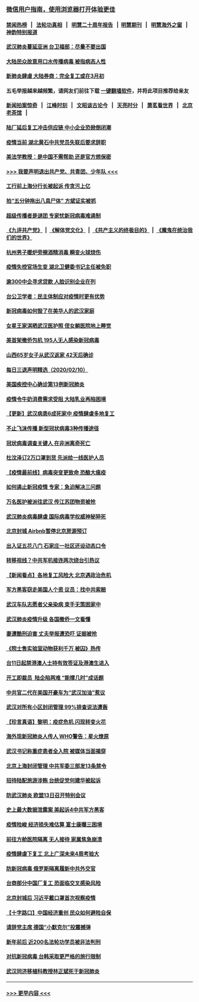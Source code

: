 ### [微信用户指南，使用浏览器打开体验更佳](https://github.com/gfw-breaker/banned-news1/blob/master/indexes/wechat-guide.md?t=0)
#### [禁闻热榜](热点新闻.md?t=0)  &nbsp;&nbsp;|&nbsp;&nbsp; [法轮功真相](https://github.com/gfw-breaker/truth/blob/master/README.md?t=0) &nbsp;&nbsp;|&nbsp;&nbsp; [明慧二十周年报告](https://github.com/gfw-breaker/mh-reports/blob/master/README.md?t=0) &nbsp;&nbsp;|&nbsp;&nbsp;[明慧期刊](https://github.com/gfw-breaker/mh-qikan) &nbsp;&nbsp;|&nbsp;&nbsp; [明慧海外之窗](https://github.com/gfw-breaker/mh-news/blob/master/README.md?t=0) &nbsp;&nbsp;|&nbsp;&nbsp; [神韵特别报道](https://github.com/gfw-breaker/mh-news/blob/master/shenyun.md?t=0)
#### [武汉肺炎蔓延亚洲 台卫福部：尽量不要出国](../pages/nsc413/n11860586.md?t=02111744) 
#### [大陆民众故意用口水传播病毒 被指病态人性](../pages/nsc413/n11860618.md?t=02111744) 
#### [新肺炎肆虐 大陆券商：完全复工或在3月初](../pages/nsc413/n11860445.md?t=02111744) 
#### 五毛举报越来越频繁，请网友们前往下载 [一键翻墙软件](https://github.com/gfw-breaker/ssr-accounts)，并将此项目推荐给亲友
#### [新闻拍案惊奇](https://github.com/gfw-breaker/banned-news1/blob/master/pages/link4.md) &nbsp;&nbsp;|&nbsp;&nbsp; [江峰时刻](https://github.com/gfw-breaker/banned-news1/blob/master/pages/link4.md) &nbsp;&nbsp;|&nbsp;&nbsp; [文昭谈古论今](https://github.com/gfw-breaker/banned-news1/blob/master/pages/link4.md) &nbsp;&nbsp;|&nbsp;&nbsp; [天亮时分](https://github.com/gfw-breaker/banned-news1/blob/master/pages/link4.md) &nbsp;&nbsp;|&nbsp;&nbsp; [萧茗看世界](https://github.com/gfw-breaker/banned-news1/blob/master/pages/link4.md) &nbsp;&nbsp;|&nbsp;&nbsp; [北京老茶馆](https://github.com/gfw-breaker/banned-news1/blob/master/pages/link4.md) &nbsp;&nbsp;|&nbsp;&nbsp; 
#### [陆厂延后复工冲击供应链 中小企业恐掀倒闭潮](../pages/nsc413/n11859772.md?t=02111744) 
#### [疫情当前 湖北黄石中共党员失联后要求辞职](../pages/nsc413/n11860118.md?t=02111744) 
#### [美法学教授：是中国不需帮助 还是官方想保密](../pages/nsc413/n11859492.md?t=02111744) 
#### [>>> 我要声明退出共产党、共青团、少年队 <<<](https://github.com/begood0513/goodnews/blob/master/quit/letter.md) 
#### [工行前上海分行长被起诉 传贪污上亿](../pages/nsc413/n11860139.md?t=02111744) 
#### [拍“五分钟拖出八具尸体” 方斌证实被抓](../pages/nsc413/n11860090.md?t=02111744) 
#### [超级传播者是谜团 专家忧新冠病毒难遏制](../pages/nsc413/n11859686.md?t=02111744) 
#### [《九评共产党》](https://github.com/begood0513/9ping.md/blob/master/README.md) &nbsp;|&nbsp; [《解体党文化》](../../../../jtdwh.md/blob/master/README.md)  &nbsp;|&nbsp; [《共产主义的终极目的》](../../../../gczydzjmd.md/blob/master/README.md) &nbsp;|&nbsp; [《魔鬼在统治我们的世界》](../../../../mgztzwmdsj.md/blob/master/README.md) 
#### [杭州男子暖炉旁擦酒精消毒 瞬变火球烧伤](../pages/nsc413/n11860071.md?t=02111744) 
#### [疫情失控官场生变 湖北卫健委书记主任被免职](../pages/nsc413/n11859848.md?t=02111744) 
#### [逾300中企寻求贷款 人脸识别企业在列](../pages/nsc413/n11860100.md?t=02111744) 
#### [台公卫学者：民主体制应对疫情时更有优势](../pages/nsc413/n11860023.md?t=02111744) 
#### [新冠病毒如何毁了在美华人的武汉家庭](../pages/nsc413/n11859524.md?t=02111744) 
#### [女星王家淇晒武汉医护照 侄女躺医院地上睡觉](../pages/nsc413/n11859756.md?t=02111744) 
#### [美首架撤侨包机 195人无人感染新冠病毒](../pages/nsc413/n11859908.md?t=02111744) 
#### [山西65岁女子从武汉返家 42天后确诊](../pages/nsc413/n11859912.md?t=02111744) 
#### [每日三退声明精选（2020/02/10）](../pages/nsc413/n11860031.md?t=02111744) 
#### [美国疾控中心确诊第13例新冠肺炎](../pages/nsc413/n11859966.md?t=02111744) 
#### [疫情令牛奶消费需求受阻 大陆乳业再陷困境](../pages/nsc413/n11859859.md?t=02111744) 
#### [【更新】武汉病患6成死家中 疫情肆虐多地复工](../pages/nsc413/n11801312.md?t=02111744) 
#### [不止飞沫传播 新型冠状病毒3种传播途径](../pages/nsc413/n11859060.md?t=02111744) 
#### [冠状病毒调查关键人 在非洲离奇死亡](../pages/nsc413/n11859798.md?t=02111744) 
#### [杜汶泽订2万口罩到货 先派给一线医护人员](../pages/nsc413/n11859214.md?t=02111744) 
#### [【疫情最前线】病毒突变更致命 恐酿大瘟疫](../pages/nsc413/n11859604.md?t=02111744) 
#### [如何遏止新冠疫情 专家：急迫解决三问题](../pages/nsc413/n11859685.md?t=02111744) 
#### [万名医护被派往武汉 传江苏团物资被抢](../pages/nsc413/n11859585.md?t=02111744) 
#### [武汉肺炎病毒肆虐 国际病毒学权威神秘猝死](../pages/nsc413/n11833010.md?t=02111744) 
#### [北京封城 Airbnb暂停北京房源预订](../pages/nsc413/n11859659.md?t=02111744) 
#### [出入证五花八门 石家庄一社区还设动态口令](../pages/nsc413/n11859510.md?t=02111744) 
#### [转移视线？中共军机接连两次绕台引热议](../pages/nsc413/n11859346.md?t=02111744) 
#### [【新闻看点】各地复工风险大 北京遇政治危机](../pages/nsc413/n11859164.md?t=02111744) 
#### [军方黑客窃走美国人个资 议员：找中共索赔](../pages/nsc413/n11859371.md?t=02111744) 
#### [武汉车队志愿者父亲染病 束手无策困家中](../pages/nsc413/n11859117.md?t=02111744) 
#### [武汉肺炎疫情升级 各国撤侨一文看懂](../pages/nsc413/n11859313.md?t=02111744) 
#### [妻遭酷刑迫害 丈夫举报遭恐吓 证据被抢](../pages/nsc413/n11858478.md?t=02111744) 
#### [《院士售实验室动物获利千万 被囚》热传](../pages/nsc413/n11859316.md?t=02111744) 
#### [台11日起禁港澳人士持有效签证及港澳生进入](../pages/nsc413/n11858423.md?t=02111744) 
#### [开工即裁员  陆企陷两难 “能撑几时”成话题](../pages/nsc413/n11859127.md?t=02111744) 
#### [中共官二代在美国开豪车为“武汉加油”惹议](../pages/nsc413/n11859039.md?t=02111744) 
#### [武汉对所有小区封闭管理 99%排查说法遭轰](../pages/nsc413/n11859264.md?t=02111744) 
#### [【珍言真语】黎明：疫症危机 闪现转变火花](../pages/nsc413/n11859199.md?t=02111744) 
#### [海外现新冠肺炎人传人 WHO警告：星火燎原](../pages/nsc413/n11859252.md?t=02111744) 
#### [武汉书记称重症患者全入院 被媒体当面揭穿](../pages/nsc413/n11859218.md?t=02111744) 
#### [北京上海封闭管理 中共军委三部发13条禁令](../pages/nsc413/n11859098.md?t=02111744) 
#### [招待陆配旅游涉贿 台统促党何建华被起诉](../pages/nsc413/n11858696.md?t=02111744) 
#### [防武汉肺炎 欧盟13日召开特别会议](../pages/nsc413/n11859088.md?t=02111744) 
#### [史上最大数据泄露案 美起诉4中共军方黑客](../pages/nsc413/n11859115.md?t=02111744) 
#### [疫情险峻 经济损失难估算 富士康曝三困境](../pages/nsc413/n11859120.md?t=02111744) 
#### [前往方舱医院隔离 无人接待 家属焦急崩溃](../pages/nsc413/n11859068.md?t=02111744) 
#### [疫情肆虐下复工 北上广深未来4周考验大](../pages/nsc413/n11859066.md?t=02111744) 
#### [防新冠病毒 俄罗斯隔离履新中共外交官](../pages/nsc413/n11859079.md?t=02111744) 
#### [台商部分中国厂复工 恐面临交叉感染风险](../pages/nsc413/n11858646.md?t=02111744) 
#### [北京封城后 习近平戴口罩首次视察疫情](../pages/nsc413/n11858828.md?t=02111744) 
#### [【十字路口】中国经济重创 民众如何避险自保](../pages/nsc413/n11857098.md?t=02111744) 
#### [请辞党主席 德国“小默克尔”投震撼弹](../pages/nsc413/n11858583.md?t=02111744) 
#### [新年前后 近200名法轮功学员被非法判刑](../pages/nsc413/n11855720.md?t=02111744) 
#### [对抗新冠病毒 台韩采取更严格的旅行限制](../pages/nsc413/n11858936.md?t=02111744) 
#### [武汉同济移植科教授林正斌死于新冠肺炎](../pages/nsc413/n11858844.md?t=02111744) 

----
#### [ >>> 更早内容 <<< ](../indexes/nsc413-earlier.md)
